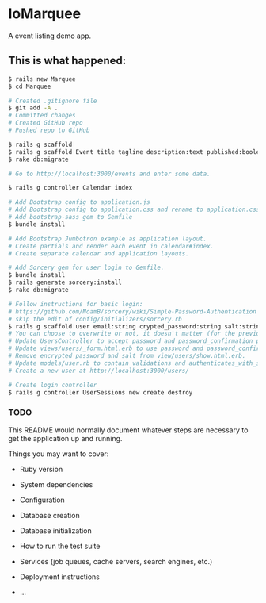 # IoMarquee
A event listing demo app.

## This is what happened:

```` bash
$ rails new Marquee
$ cd Marquee

# Created .gitignore file
$ git add -A .
# Committed changes
# Created GitHub repo
# Pushed repo to GitHub

$ rails g scaffold
$ rails g scaffold Event title tagline description:text published:boolean start:datetime end:datetime all_day:boolean
$ rake db:migrate

# Go to http://localhost:3000/events and enter some data.

$ rails g controller Calendar index

# Add Bootstrap config to application.js
# Add Bootstrap config to application.css and rename to application.css.scss
# Add bootstrap-sass gem to Gemfile
$ bundle install

# Add Bootstrap Jumbotron example as application layout.
# Create partials and render each event in calendar#index.
# Create separate calendar and application layouts.

# Add Sorcery gem for user login to Gemfile.
$ bundle install
$ rails generate sorcery:install
$ rake db:migrate

# Follow instructions for basic login:
# https://github.com/NoamB/sorcery/wiki/Simple-Password-Authentication
# skip the edit of config/initializers/sorcery.rb
$ rails g scaffold user email:string crypted_password:string salt:string --migration false
# You can choose to overwrite or not, it doesn't matter (for the previous command).
# Update UsersController to accept password and password_confirmation params.
# Update views/users/_form.html.erb to use password and password_confirmation fields.
# Remove encrypted password and salt from view/users/show.html.erb.
# Update models/user.rb to contain validations and authenticates_with_sorcery! call.
# Create a new user at http://localhost:3000/users/

# Create login controller
$ rails g controller UserSessions new create destroy


````

### TODO

This README would normally document whatever steps are necessary to get the
application up and running.

Things you may want to cover:

* Ruby version

* System dependencies

* Configuration

* Database creation

* Database initialization

* How to run the test suite

* Services (job queues, cache servers, search engines, etc.)

* Deployment instructions

* ...
